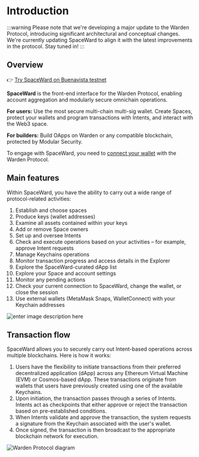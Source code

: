 ﻿---
sidebar_position: 1
id: home-doc
slug: /
---

# Introduction

:::warning 
Please note that we're developing a major update to the Warden Protocol, introducing significant architectural and conceptual changes. We're currently updating SpaceWard to align it with the latest improvements in the protocol. Stay tuned in! 
:::

## Overview

👉 [Try SpaceWard on Buenavista testnet](https://spaceward.buenavista.wardenprotocol.org)

**SpaceWard** is the front-end interface for the Warden Protocol, enabling account aggregation and modularly secure omnichain operations.

**For users:** Use the most secure multi-chain multi-sig wallet. Create Spaces, protect your wallets and program transactions with Intents, and interact with the Web3 space.

**For builders:** Build OApps on Warden or any compatible blockchain, protected by Modular Security.

To engage with SpaceWard, you need to [connect your wallet](connect-your-wallet) with the Warden Protocol.

## Main features

Within SpaceWard, you have the ability to carry out a wide range of protocol-related activities:

1. Establish and choose spaces
2. Produce keys (wallet addresses)
3. Examine all assets contained within your keys
4. Add or remove Space owners
5. Set up and oversee Intents
6. Check and execute operations based on your activities – for example, approve Intent requests
7. Manage Keychains operations
8. Monitor transaction progress and access details in the Explorer
9. Explore the SpaceWard-curated dApp list
10. Explore your Space and account settings
11. Monitor any pending actions
12. Check your current connection to SpaceWard, change the wallet, or close the session
13. Use external wallets (MetaMask Snaps, WalletConnect) with your Keychain addresses

![enter image description here](https://i.ibb.co/5MzQqDs/spaceward.png)

## Transaction flow

SpaceWard allows you to securely carry out Intent-based operations across multiple blockchains. Here is how it works:

1. Users have the flexibility to initiate transactions from their preferred decentralized application (dApp) across any Ethereum Virtual Machine (EVM) or Cosmos-based dApp. These transactions originate from wallets that users have previously created using one of the available Keychains.
2. Upon initiation, the transaction passes through a series of Intents. Intents act as checkpoints that either approve or reject the transaction based on pre-established conditions.
3. When Intents validate and approve the transaction, the system requests a signature from the Keychain associated with the user's wallet.
4. Once signed, the transaction is then broadcast to the appropriate blockchain network for execution.

![Warden Protocol diagram](https://i.ibb.co/6yYvGJK/Screenshot-2024-02-09-at-12-21-22.png)
